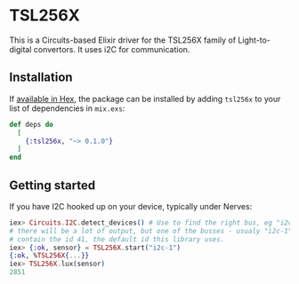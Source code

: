 # TSL256X

This is a Circuits-based Elixir driver for the TSL256X family of Light-to-digital convertors.
It uses i2C for communication.

## Installation

If [available in Hex](https://hex.pm/docs/publish), the package can be installed
by adding `tsl256x` to your list of dependencies in `mix.exs`:

```elixir
def deps do
  [
    {:tsl256x, "~> 0.1.0"}
  ]
end
```

## Getting started

If you have I2C hooked up on your device, typically under Nerves:

```elixir
iex> Circuits.I2C.detect_devices() # Use to find the right bus, eg "i2c-1"
# there will be a lot of output, but one of the busses - usualy "i2c-1" will
# contain the id 41, the default id this library uses.
iex> {:ok, sensor} = TSL256X.start("i2c-1")
{:ok, %TSL256X{...}}
iex> TSL256X.lux(sensor)
2851
```
